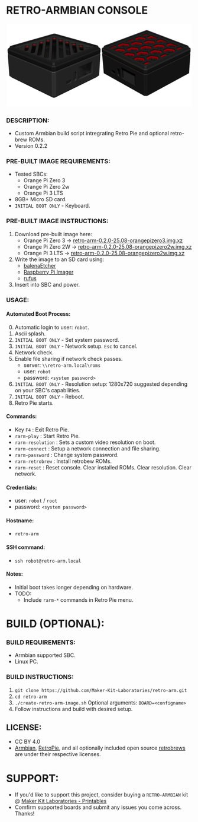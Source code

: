 # RETRO-ARMBIAN CONSOLE
![Retro Arm Image](./documentation/retro-arm-image-3.png)

### DESCRIPTION:
- Custom Armbian build script intregrating Retro Pie and optional retro-brew ROMs.
- Version 0.2.2

### PRE-BUILT IMAGE REQUIREMENTS:
- Tested SBCs:
    - Orange Pi Zero 3
    - Orange Pi Zero 2w
    - Orange Pi 3 LTS
- 8GB+ Micro SD card.
- `INITIAL BOOT ONLY` - Keyboard.

### PRE-BUILT IMAGE INSTRUCTIONS:
1. Download pre-built image here:
    - Orange Pi Zero 3 -> [retro-arm-0.2.0-25.08-orangepizero3.img.xz](https://makerkitlab.xyz/data/kit/retroarm/retro-opi-0.2.0-armbian-25.08-orangepizero3.img.xz)
    - Orange Pi Zero 2W -> [retro-arm-0.2.0-25.08-orangepizero2w.img.xz](https://makerkitlab.xyz/data/kit/retroarm/retro-opi-0.2.0-armbian-25.08-orangepizero2w.img.xz)
    - Orange Pi 3 LTS -> [retro-arm-0.2.0-25.08-orangepizero2w.img.xz](https://makerkitlab.xyz/data/kit/retroarm/retro-opi-0.2.0-armbian-25.08-orangepi3-lts.img.xz)
2. Write the image to an SD card using:
    - [balenaEtcher](https://www.balena.io/etcher/) 
    - [Raspberry Pi Imager](https://www.raspberrypi.com/software/)
    - [rufus](https://rufus.ie/)
3. Insert into SBC and power.

### USAGE:
#### Automated Boot Process:
0. Automatic login to user: `robot`.
1. Ascii splash.
2. `INITIAL BOOT ONLY` - Set system password.
3. `INITIAL BOOT ONLY` - Network setup. `Esc` to cancel.
4. Network check. 
5. Enable file sharing if network check passes.
    - server: `\\retro-arm.local\roms`
    - user: `robot`
    - password: `<system password>`
6. `INITIAL BOOT ONLY` - Resolution setup: 1280x720 suggested depending on your SBC's capabilities.
7. `INITIAL BOOT ONLY` - Reboot.
8. Retro Pie starts.
#### Commands:
- Key `F4` : Exit Retro Pie.
- `rarm-play` : Start Retro Pie.
- `rarm-resolution` : Sets a custom video resolution on boot.
- `rarm-connect` : Setup a network connection and file sharing.
- `rarm-password` : Change system password.
- `rarm-retrobrew` : Install retrobew ROMs.
- `rarm-reset` : Reset console. Clear installed ROMs. Clear resolution. Clear network.
#### Credentials:
- user: `robot` / `root`
- password: `<system password>`
#### Hostname: 
- `retro-arm`
#### SSH command: 
- `ssh robot@retro-arm.local`
#### Notes:
- Initial boot takes longer depending on hardware.
- TODO:
    - Include `rarm-*` commands in Retro Pie menu.

# BUILD (OPTIONAL):

### BUILD REQUIREMENTS:
- Armbian supported SBC.
- Linux PC.

### BUILD INSTRUCTIONS:
1. `git clone https://github.com/Maker-Kit-Laboratories/retro-arm.git`
2. `cd retro-arm`
3. `./create-retro-arm-image.sh` Optional arguments: `BOARD=<configname>`
4. Follow instructions and build with desired setup.


## LICENSE:
- CC BY 4.0
- [Armbian](https://www.armbian.com/), [RetroPie](https://retropie.org.uk/), and all optionally included open source [retrobrews](https://retrobrews.github.io/) are under their respective licenses.


# SUPPORT:
- If you'd like to support this project, consider buying a `RETRO-ARMBIAN` kit @ [Maker Kit Laboratories - Printables](https://www.printables.com/@MakerKitLab_2578894)
- Comfirm supported boards and submit any issues you come across. Thanks!